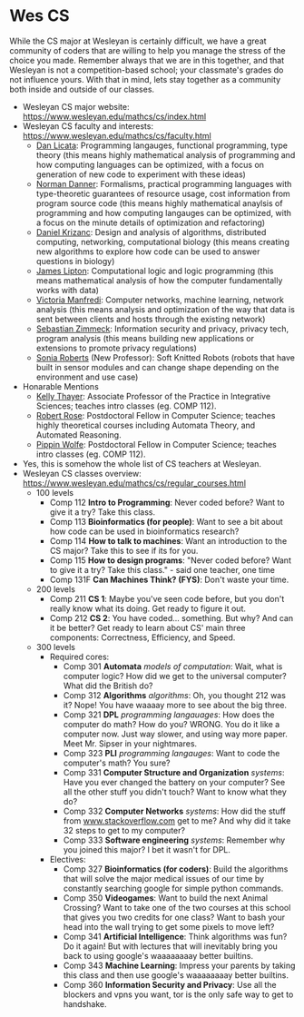 # Wes CS

While the CS major at Wesleyan is certainly difficult, we have a great community of coders that are willing to help you manage the stress of the choice you made. Remember always that we are in this together, and that Wesleyan is not a competition-based school; your classmate's grades do not influence yours. With that in mind, lets stay together as a community both inside and outside of our classes.

- Wesleyan CS major website: https://www.wesleyan.edu/mathcs/cs/index.html
- Wesleyan CS faculty and interests: https://www.wesleyan.edu/mathcs/cs/faculty.html
  - [Dan Licata](https://www.wesleyan.edu/academics/faculty/dlicata/profile.html): Programming langauges, functional programming, type theory (this means highly mathematical analysis of programming and how computing languages can be optimized, with a focus on generation of new code to experiment with these ideas)
  - [Norman Danner](https://www.wesleyan.edu/academics/faculty/ndanner/profile.html): Formalisms, practical programming languages with type-theoretic guarantees of resource usage, cost information from program source code (this means highly mathematical anaylsis of programming and how computing langauges can be optimized, with a focus on the minute details of optimization and refactoring)
  - [Daniel Krizanc](https://www.wesleyan.edu/academics/faculty/dkrizanc/profile.html): Design and analysis of algorithms, distributed computing, networking, computational biology (this means creating new algorithms to explore how code can be used to answer questions in biology)
  - [James Lipton](https://www.wesleyan.edu/academics/faculty/jlipton/profile.html): Computational logic and logic programming (this means mathematical analysis of how the computer fundamentally works with data)
  - [Victoria Manfredi](https://www.wesleyan.edu/academics/faculty/vumanfredi/profile.html): Computer networks, machine learning, network analysis (this means analysis and optimization of the way that data is sent between clients and hosts through the existing network)
  - [Sebastian Zimmeck](https://www.wesleyan.edu/academics/faculty/szimmeck/profile.html): Information security and privacy, privacy tech, program analysis (this means building new applications or extensions to promote privacy regulations)
  - [Sonia Roberts](https://www.wesleyan.edu/academics/faculty/sfroberts/profile.html) (New Professor): Soft Knitted Robots (robots that have built in sensor modules and can change shape depending on the environment and use case)
- Honarable Mentions
  - [Kelly Thayer](https://www.wesleyan.edu/academics/faculty/kthayer/profile.html): Associate Professor of the Practice in Integrative Sciences; teaches intro classes (eg. COMP 112).
  - [Robert Rose](https://www.wesleyan.edu/academics/faculty/rrose/profile.html): Postdoctoral Fellow in Computer Science; teaches highly theoretical courses including Automata Theory, and Automated Reasoning.
  - [Pippin Wolfe](https://www.wesleyan.edu/academics/faculty/pwolfe/profile.html): Postdoctoral Fellow in Computer Science; teaches intro classes (eg. COMP 112).
- Yes, this is somehow the whole list of CS teachers at Wesleyan.
- Wesleyan CS classes overview: https://www.wesleyan.edu/mathcs/cs/regular_courses.html
  - 100 levels
    - Comp 112 **Intro to Programming**: Never coded before? Want to give it a try? Take this class.
    - Comp 113 **Bioinformatics (for people)**: Want to see a bit about how code can be used in bioinformatics research?
    - Comp 114 **How to talk to machines**: Want an introduction to the CS major? Take this to see if its for you.
    - Comp 115 **How to design programs**: "Never coded before? Want to give it a try? Take this class." - said one teacher, one time
    - Comp 131F **Can Machines Think? (FYS)**: Don't waste your time.
  - 200 levels
    - Comp 211 **CS 1**: Maybe you've seen code before, but you don't really know what its doing. Get ready to figure it out.
    - Comp 212 **CS 2**: You have coded... something. But why? And can it be better? Get ready to learn about CS' main three components: Correctness, Efficiency, and Speed.
  - 300 levels
    - Required cores:
      - Comp 301 **Automata** _models of computation_: Wait, what is computer logic? How did we get to the universal computer? What did the British do?
      - Comp 312 **Algorithms** _algorithms_: Oh, you thought 212 was it? Nope! You have waaaay more to see about the big three.
      - Comp 321 **DPL** _programming langauages_: How does the computer do math? How do you? WRONG. You do it like a computer now. Just way slower, and using way more paper. Meet Mr. Sipser in your nightmares.
      - Comp 323 **PLI** _programming langauges_: Want to code the computer's math? You sure?
      - Comp 331 **Computer Structure and Organization** _systems_: Have you ever changed the battery on your computer? See all the other stuff you didn't touch? Want to know what they do?
      - Comp 332 **Computer Networks** _systems_: How did the stuff from www.stackoverflow.com get to me? And why did it take 32 steps to get to my computer?
      - Comp 333 **Software engineering** _systems_: Remember why you joined this major? I bet it wasn't for DPL.
    - Electives:
      - Comp 327 **Bioinformatics (for coders)**: Build the algorithms that will solve the major medical issues of our time by constantly searching google for simple python commands.
      - Comp 350 **Videogames**: Want to build the next Animal Crossing? Want to take one of the two courses at this school that gives you two credits for one class? Want to bash your head into the wall trying to get some pixels to move left?
      - Comp 341 **Artificial Intelligence**: Think algorithms was fun? Do it again! But with lectures that will inevitably bring you back to using google's waaaaaaaay better builtins.
      - Comp 343 **Machine Learning**: Impress your parents by taking this class and then use google's waaaaaaaay better builtins.
      - Comp 360 **Information Security and Privacy**: Use all the blockers and vpns you want, tor is the only safe way to get to handshake.
